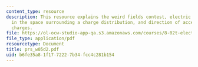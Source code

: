 ```yaml
---
content_type: resource
description: This resource explains the weird fields contest, electric field lines
  in the space surrounding a charge distribution, and direction of acceleration of
  charges.
file: https://ol-ocw-studio-app-qa.s3.amazonaws.com/courses/8-02t-electricity-and-magnetism-spring-2005/b6fe35a81f1772227b34fcc4c281b154_prs_w05d2.pdf
file_type: application/pdf
resourcetype: Document
title: prs_w05d2.pdf
uid: b6fe35a8-1f17-7222-7b34-fcc4c281b154
---
```

